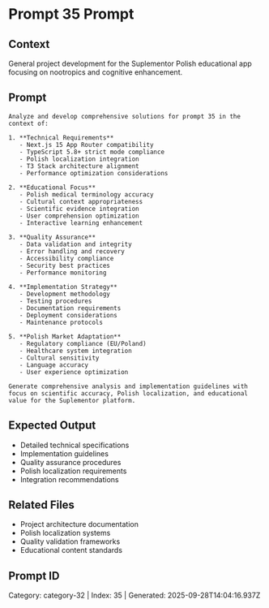 # Prompt 35 Prompt

## Context
General project development for the Suplementor Polish educational app focusing on nootropics and cognitive enhancement.

## Prompt
```
Analyze and develop comprehensive solutions for prompt 35 in the context of:

1. **Technical Requirements**
   - Next.js 15 App Router compatibility
   - TypeScript 5.8+ strict mode compliance
   - Polish localization integration
   - T3 Stack architecture alignment
   - Performance optimization considerations

2. **Educational Focus**
   - Polish medical terminology accuracy
   - Cultural context appropriateness
   - Scientific evidence integration
   - User comprehension optimization
   - Interactive learning enhancement

3. **Quality Assurance**
   - Data validation and integrity
   - Error handling and recovery
   - Accessibility compliance
   - Security best practices
   - Performance monitoring

4. **Implementation Strategy**
   - Development methodology
   - Testing procedures
   - Documentation requirements
   - Deployment considerations
   - Maintenance protocols

5. **Polish Market Adaptation**
   - Regulatory compliance (EU/Poland)
   - Healthcare system integration
   - Cultural sensitivity
   - Language accuracy
   - User experience optimization

Generate comprehensive analysis and implementation guidelines with focus on scientific accuracy, Polish localization, and educational value for the Suplementor platform.
```

## Expected Output
- Detailed technical specifications
- Implementation guidelines
- Quality assurance procedures
- Polish localization requirements
- Integration recommendations

## Related Files
- Project architecture documentation
- Polish localization systems
- Quality validation frameworks
- Educational content standards

## Prompt ID
Category: category-32 | Index: 35 | Generated: 2025-09-28T14:04:16.937Z